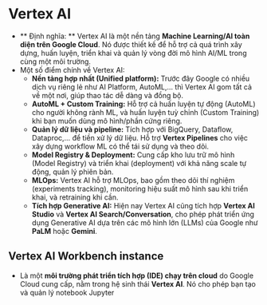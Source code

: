 
# Vertex AI 

- ** Định nghĩa: ** Vertex AI là một nền tảng **Machine Learning/AI toàn diện trên Google Cloud**. Nó được thiết kế để hỗ trợ cả quá trình xây dựng, huấn luyện, triển khai và quản lý vòng đời mô hình AI/ML trong cùng một môi trường.
- Một số điểm chính về Vertex AI:
	- **Nền tảng hợp nhất (Unified platform):** Trước đây Google có nhiều dịch vụ riêng lẻ như AI Platform, AutoML,… thì Vertex AI gom tất cả về một nơi, giúp thao tác dễ dàng và đồng bộ.
	- **AutoML + Custom Training:** Hỗ trợ cả huấn luyện tự động (AutoML) cho người không rành ML, và huấn luyện tuỳ chỉnh (Custom Training) khi bạn muốn dùng mô hình/phần cứng riêng.
	- **Quản lý dữ liệu và pipeline:** Tích hợp với BigQuery, Dataflow, Dataproc,… để tiền xử lý dữ liệu. Hỗ trợ **Vertex Pipelines** cho việc xây dựng workflow ML có thể tái sử dụng và theo dõi.
	- **Model Registry & Deployment:** Cung cấp kho lưu trữ mô hình (Model Registry) và triển khai (deployment) với khả năng scale tự động, quản lý phiên bản.
	- **MLOps:** Vertex AI hỗ trợ MLOps, bao gồm theo dõi thí nghiệm (experiments tracking), monitoring hiệu suất mô hình sau khi triển khai, và retraining khi cần.
	- **Tích hợp Generative AI:** Hiện nay Vertex AI cũng tích hợp **Vertex AI Studio** và **Vertex AI Search/Conversation**, cho phép phát triển ứng dụng Generative AI dựa trên các mô hình lớn (LLMs) của Google như **PaLM** hoặc **Gemini**.

## Vertex AI Workbench instance
- Là một **môi trường phát triển tích hợp (IDE) chạy trên cloud** do Google Cloud cung cấp, nằm trong hệ sinh thái **Vertex AI**. Nó cho phép bạn tạo và quản lý notebook Jupyter